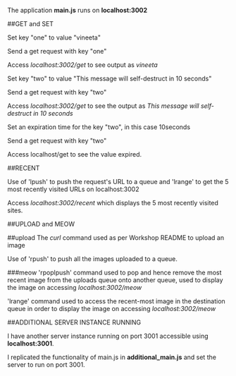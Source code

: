 The application **main.js** runs on **localhost:3002**

##GET and SET

Set key "one" to value "vineeta"

Send a get request with key "one"

Access *localhost:3002/get* to see output as *vineeta*

Set key "two" to value "This message will self-destruct in 10 seconds"

Send a get request with key "two"

Access *localhost:3002/get* to see the output as *This message will self-destruct in 10 seconds*

Set an expiration time for the key "two", in this case 10seconds

Send a get request with key "two"

Access localhost/get to see the value expired.

##RECENT

Use of 'lpush' to push the request's URL to a queue and 'lrange' to get the 5 most recently visited URLs on localhost:3002

Access *localhost:3002/recent* which displays the 5 most recently visited sites.

##UPLOAD and MEOW

##upload
The *curl* command used as per Workshop README to upload an image

Use of 'rpush' to push all the images uploaded to a queue. 

###meow
'rpoplpush' command used to pop and hence remove the most recent image from the uploads queue onto another queue, used to display the image on accessing *localhost:3002/meow*

'lrange' command used to access the recent-most image in the destination queue in order to display the image on accessing *localhost:3002/meow*

##ADDITIONAL SERVER INSTANCE RUNNING

I have another server instance running on port 3001 accessible using **localhost:3001**. 

I replicated the functionality of main.js in **additional_main.js** and set the server to run on port 3001.

